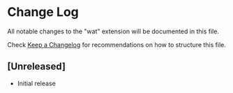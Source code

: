# Change Log
All notable changes to the "wat" extension will be documented in this file.

Check [Keep a Changelog](http://keepachangelog.com/) for recommendations on how to structure this file.

## [Unreleased]
- Initial release